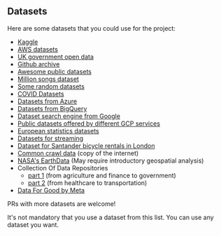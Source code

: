 ## Datasets

Here are some datasets that you could use for the project:

- [Kaggle](https://www.kaggle.com/datasets)
- [AWS datasets](https://registry.opendata.aws/)
- [UK government open data](https://data.gov.uk/)
- [Github archive](https://www.gharchive.org)
- [Awesome public datasets](https://github.com/awesomedata/awesome-public-datasets)
- [Million songs dataset](http://millionsongdataset.com)
- [Some random datasets](https://components.one/datasets/)
- [COVID Datasets](https://www.reddit.com/r/datasets/comments/n3ph2d/coronavirus_datsets/)
- [Datasets from Azure](https://docs.microsoft.com/en-us/azure/azure-sql/public-data-sets)
- [Datasets from BigQuery](https://cloud.google.com/bigquery/public-data/)
- [Dataset search engine from Google](https://datasetsearch.research.google.com/)
- [Public datasets offered by different GCP services](https://cloud.google.com/solutions/datasets)
- [European statistics datasets](https://webgate.acceptance.ec.europa.eu/eurostat/data/database)
- [Datasets for streaming](https://github.com/ColinEberhardt/awesome-public-streaming-datasets)
- [Dataset for Santander bicycle rentals in London](https://cycling.data.tfl.gov.uk/)
- [Common crawl data](https://commoncrawl.org/) (copy of the internet)
- [NASA's EarthData](https://search.earthdata.nasa.gov/search) (May require introductory geospatial analysis)
- Collection Of Data Repositories
  - [part 1](https://www.kdnuggets.com/2022/04/complete-collection-data-repositories-part-1.html) (from agriculture and finance to government)
  - [part 2](https://www.kdnuggets.com/2022/04/complete-collection-data-repositories-part-2.html) (from healthcare to transportation)
- [Data For Good by Meta](https://dataforgood.facebook.com/dfg/tools)

PRs with more datasets are welcome!

It's not mandatory that you use a dataset from this list. You can use any dataset you want.
